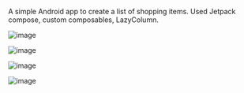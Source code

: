 A simple Android app to create a list of shopping items. Used Jetpack compose, custom composables, LazyColumn.

![image](https://github.com/user-attachments/assets/54a84039-816d-44ca-a4fc-64eea125f183)

![image](https://github.com/user-attachments/assets/c0f3a4a2-a059-40c4-b573-0e34da2d9805)

![image](https://github.com/user-attachments/assets/793af830-896e-46fd-9003-d5a613b3c9eb)

![image](https://github.com/user-attachments/assets/8e12aebb-b555-4414-b4d6-9f47cf35f1a3)
